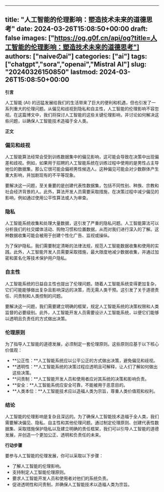 
---
title: "人工智能的伦理影响：塑造技术未来的道德思考"
date: 2024-03-26T15:08:50+00:00
draft: false
images: ["https://og.g0f.cn/api/og?title=人工智能的伦理影响：塑造技术未来的道德思考"]
authors: ["naiveのai"]
categories: ["ai"]
tags: ["chatgpt","sora","openai","Mistral AI"]
slug: "20240326150850"
lastmod: 2024-03-26T15:08:50+00:00
---
**引言**

人工智能 (AI) 的迅猛发展给我们的生活带来了巨大的便利和机遇，但也引发了一系列重大的伦理问题。从偏见和歧视到隐私和自主性，人工智能的伦理影响不容忽视。在这篇博文中，我们将探讨人工智能的这些关键伦理影响，并讨论如何解决这些问题，以确保人工智能技术造福于全人类。

**正文**

### 偏见和歧视

人工智能算法经常会受到训练数据集中的偏见影响，这可能会导致在决策中出现偏差和歧视。例如，如果用于招聘的人工智能系统在训练过程中使用的是男性占主导地位的数据集，那么它很可能会偏袒男性候选人。这种偏见可能会对少数群体产生重大影响，并加剧现有的不平等现象。

要解决这一问题，至关重要的是创建代表性数据集，包括不同性别、种族、宗教和社会经济背景的人。此外，算法开发人员需要采取措施，在决策过程中减少偏见的影响，例如通过使用公平性算法或人为审查。

### 隐私

人工智能系统收集和处理大量数据，这引发了严重的隐私问题。人工智能算法可以分析我们的社交媒体活动、购物习惯和位置数据，从而对我们进行深入的了解。这种数据收集可能会被用于创建个性化广告、监视或操纵。

为了保护隐私，我们需要制定清晰的法律法规，规范人工智能数据收集和使用的实践。此外，人工智能开发人员需要采取措施，最大限度地减少数据收集，并通过加密和匿名化等技术保护用户隐私。

### 自主性

人工智能系统的日益自主性也提出了伦理问题。随着人工智能系统变得更加复杂，它们可能能够做出复杂且影响深远的决策，而无需人类干预。这引发了关于道德责任、问责制和人类控制的问题。

要解决这一问题，我们需要建立明确的框架，规定人工智能系统的决策权限和人类监督的必要级别。此外，人工智能开发人员需要设计人工智能系统，以便它们能够以透明且负责任的方式做出决策。

### 伦理原则

为了指导人工智能的道德发展，必须制定一套伦理原则。这些原则应基于以下核心价值观：

* **公正性：**人工智能系统应以公平公正的方式做出决策，避免偏见和歧视。
* **透明性：**人工智能系统的决策过程应透明且可解释，让人们了解如何做出这些决策。
* **问责制：**人工智能开发人员和使用者应对其系统的决策和影响负责。
* **安全：**人工智能系统应安全可靠，不能被用于恶意目的。
* **人类本位：**人工智能技术应以造福人类为宗旨，尊重人类价值观和权利。

### 结论

人工智能的伦理影响是复杂且深远的。为了确保人工智能技术造福于全人类，我们需要解决偏见、隐私、自主性和其他伦理问题。通过制定伦理原则、创建代表性数据集、采取措施保护隐私以及建立明确的责任框架，我们可以引导人工智能的道德发展，并创造一个更加公正、透明和负责任的未来。

**行动步骤**

要参与人工智能的伦理发展，你可以采取以下步骤：

* 了解人工智能的伦理影响。
* 支持制定人工智能伦理原则。
* 要求人工智能开发人员和使用者对他们的系统负责。
* 促进透明性和问责制，并确保人工智能技术以造福人类为宗旨。